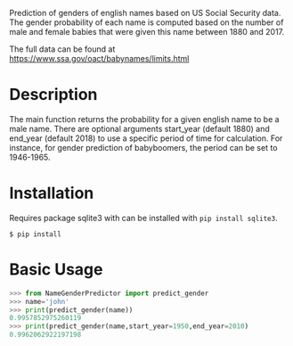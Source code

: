 Prediction of genders of english names based on US Social Security data. The gender probability of each name is computed based on the number of male and female babies that were given this name between 1880 and 2017. 

The full data can be found at https://www.ssa.gov/oact/babynames/limits.html

# Description

The main function returns the probability for a given english name to be a male name. There are optional arguments start_year (default 1880) and end_year (default 2018) to use a specific period of time for calculation. For instance, for gender prediction of babyboomers, the period can be set to 1946-1965.

# Installation
Requires package sqlite3 with can be installed with `pip install sqlite3`.
```
$ pip install
```

# Basic Usage
```python
>>> from NameGenderPredictor import predict_gender
>>> name='john'
>>> print(predict_gender(name))
0.9957852975260119
>>> print(predict_gender(name,start_year=1950,end_year=2010)
0.9962062922197198
```
